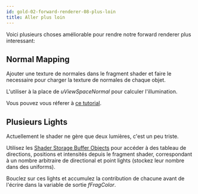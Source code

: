 ```yaml
---
id: gold-02-forward-renderer-08-plus-loin
title: Aller plus loin
---
```


Voici plusieurs choses améliorable pour rendre notre forward renderer plus interessant:

## Normal Mapping

Ajouter une texture de normales dans le fragment shader et faire le necessaire pour charger la texture de normales de chaque objet.

L'utiliser à la place de *uViewSpaceNormal* pour calculer l'illumination.

Vous pouvez vous réferer à [ce tutorial](http://ogldev.atspace.co.uk/www/tutorial26/tutorial26.html).

## Plusieurs Lights

Actuellement le shader ne gère que deux lumières, c'est un peu triste.

Utilisez les [Shader Storage Buffer Objects](https://www.khronos.org/opengl/wiki/Shader_Storage_Buffer_Object) pour accéder à des tableau de directions, positions et intensités depuis le fragment shader, correspondant à un nombre arbitraire de directional et point lights (stockez leur nombre dans des uniforms).

Bouclez sur ces lights et accumulez la contribution de chacune avant de l'écrire dans la variable de sortie *fFragColor*.